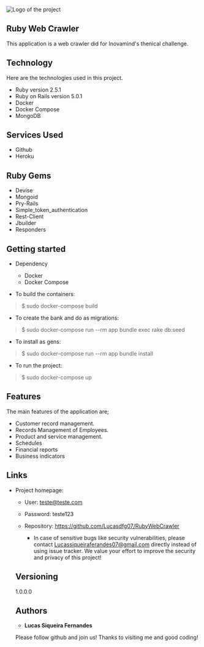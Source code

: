 
![Logo of the project](https://github.com/Lucasdfg07/RubyWebCrawler/public/logo.jpg)


## Ruby Web Crawler 
This application is a web crawler did for Inovamind's thenical challenge.


## Technology 

Here are the technologies used in this project.

* Ruby version  2.5.1
* Ruby on Rails version 5.0.1
* Docker 
* Docker Compose
* MongoDB

## Services Used

* Github
* Heroku

## Ruby Gems

* Devise
* Mongoid
* Pry-Rails
* Simple_token_authentication
* Rest-Client
* Jbuilder
* Responders


## Getting started

* Dependency
  - Docker
  - Docker Compose

* To build the containers:
>    $ sudo docker-compose build

* To create the bank and do as migrations:
>    $ sudo docker-compose run --rm app bundle exec rake db:seed

* To install as gens:
>    $ sudo docker-compose run --rm app bundle install

* To run the project:
>    $ sudo docker-compose up


## Features

The main features of the application are;

* Customer record management.
* Records Management of Employees.
* Product and service management.
* Schedules
* Financial reports
* Business indicators


## Links

- Project homepage: 
  - User: teste@teste.com
  - Password: teste123

  - Repository: https://github.com/Lucasdfg07/RubyWebCrawler
    - In case of sensitive bugs like security vulnerabilities, please contact
      Lucassiqueiraferandes07@gmail.com directly instead of using issue tracker. We value your effort
      to improve the security and privacy of this project!

  ## Versioning

  1.0.0.0


  ## Authors

  * **Lucas Siqueira Fernandes** 

  Please follow github and join us!
  Thanks to visiting me and good coding!

